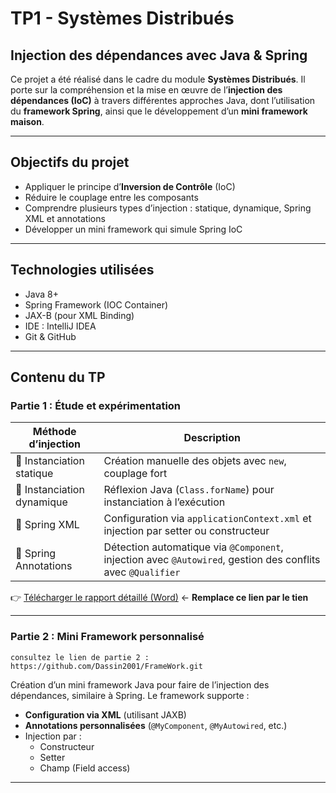 #  TP1 - Systèmes Distribués
##  Injection des dépendances avec Java & Spring

Ce projet a été réalisé dans le cadre du module **Systèmes Distribués**. Il porte sur la compréhension et la mise en œuvre de l’**injection des dépendances (IoC)** à travers différentes approches Java, dont l’utilisation du **framework Spring**, ainsi que le développement d’un **mini framework maison**.

---

## Objectifs du projet

- Appliquer le principe d’**Inversion de Contrôle** (IoC)
- Réduire le couplage entre les composants
- Comprendre plusieurs types d’injection : statique, dynamique, Spring XML et annotations
- Développer un mini framework qui simule Spring IoC

---

## Technologies utilisées

- Java 8+
- Spring Framework (IOC Container)
- JAX-B (pour XML Binding)
- IDE : IntelliJ IDEA
- Git & GitHub

---

## Contenu du TP

### Partie 1 : Étude et expérimentation

| Méthode d’injection | Description |
|---------------------|-------------|
| 🧱 Instanciation statique | Création manuelle des objets avec `new`, couplage fort |
| 🔄 Instanciation dynamique | Réflexion Java (`Class.forName`) pour instanciation à l’exécution |
| 🌿 Spring XML | Configuration via `applicationContext.xml` et injection par setter ou constructeur |
| 🧷 Spring Annotations | Détection automatique via `@Component`, injection avec `@Autowired`, gestion des conflits avec `@Qualifier` |

👉 [Télécharger le rapport détaillé (Word)](https://drive.google.com/file/d/1GRkfInQsxUTAQX9Lo02YNAL7FsdT-M0Y/view?usp=drive_link) ← **Remplace ce lien par le tien**

---

### Partie 2 : Mini Framework personnalisé
    consultez le lien de partie 2 : https://github.com/Dassin2001/FrameWork.git
Création d’un mini framework Java pour faire de l’injection des dépendances, similaire à Spring. Le framework supporte :

-  **Configuration via XML** (utilisant JAXB)
-  **Annotations personnalisées** (`@MyComponent`, `@MyAutowired`, etc.)
-  Injection par :
    - Constructeur
    - Setter
    - Champ (Field access)

---




